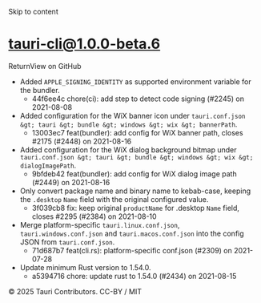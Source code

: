Skip to content
# tauri-cli@1.0.0-beta.6
ReturnView on GitHub
  * Added `APPLE_SIGNING_IDENTITY` as supported environment variable for the bundler. 
    * 44f6ee4c chore(ci): add step to detect code signing (#2245) on 2021-08-08
  * Added configuration for the WiX banner icon under `tauri.conf.json &gt; tauri &gt; bundle &gt; windows &gt; wix &gt; bannerPath`. 
    * 13003ec7 feat(bundler): add config for WiX banner path, closes #2175 (#2448) on 2021-08-16
  * Added configuration for the WiX dialog background bitmap under `tauri.conf.json &gt; tauri &gt; bundle &gt; windows &gt; wix &gt; dialogImagePath`. 
    * 9bfdeb42 feat(bundler): add config for WiX dialog image path (#2449) on 2021-08-16
  * Only convert package name and binary name to kebab-case, keeping the `.desktop` `Name` field with the original configured value. 
    * 3f039cb8 fix: keep original `productName` for .desktop `Name` field, closes #2295 (#2384) on 2021-08-10
  * Merge platform-specific `tauri.linux.conf.json`, `tauri.windows.conf.json` and `tauri.macos.conf.json` into the config JSON from `tauri.conf.json`. 
    * 71d687b7 feat(cli.rs): platform-specific conf.json (#2309) on 2021-07-28
  * Update minimum Rust version to 1.54.0. 
    * a5394716 chore: update rust to 1.54.0 (#2434) on 2021-08-15


© 2025 Tauri Contributors. CC-BY / MIT

